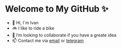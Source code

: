 # Welcome to My GitHub ✨

- 👋 Hi, I`m Ivan
- 🚲 I like to ride a bike
- 💞 I’m looking to collaborate if you have a greate idea
- 📫 Contact me via [email](https://mailto:grosheff.ivan@gmail.com) or [telegram](https://t.me/Hrosh_ev)
